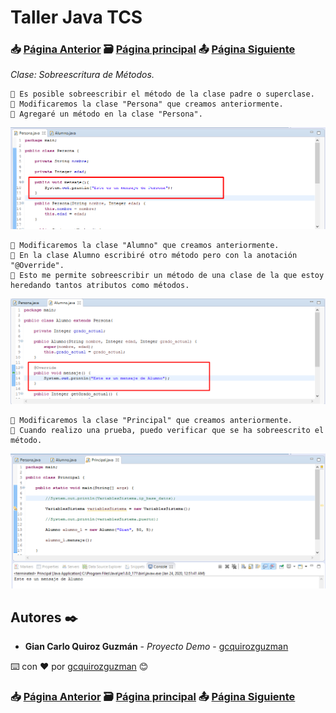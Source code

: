 # Taller Java TCS
### 📥 [Página Anterior](https://github.com/gcquirozguzman/java-tcs-202001/tree/HERE100001) 🗃️ [Página principal](https://github.com/gcquirozguzman/java-tcs-202001) 📤 [Página Siguiente](https://github.com/gcquirozguzman/java-tcs-202001/tree/HST0100001)

_Clase: Sobreescritura de Métodos._

```
📢 Es posible sobreescribir el método de la clase padre o superclase.
📢 Modificaremos la clase "Persona" que creamos anteriormente.
📢 Agregaré un método en la clase "Persona".
```

![Error: imagen no ha sido cargada](https://github.com/gcquirozguzman/java-tcs-202001/blob/master/imagenes/HSDM100001_1.png)

```
📢 Modificaremos la clase "Alumno" que creamos anteriormente.
📢 En la clase Alumno escribiré otro método pero con la anotación "@Override".
📢 Esto me permite sobreescribir un método de una clase de la que estoy heredando tantos atributos como métodos.
```

![Error: imagen no ha sido cargada](https://github.com/gcquirozguzman/java-tcs-202001/blob/master/imagenes/HSDM100001_2.png)

```
📢 Modificaremos la clase "Principal" que creamos anteriormente.
📢 Cuando realizo una prueba, puedo verificar que se ha sobreescrito el método.
```

![Error: imagen no ha sido cargada](https://github.com/gcquirozguzman/java-tcs-202001/blob/master/imagenes/HSDM100001_3.png)

## Autores ✒️

* **Gian Carlo Quiroz Guzmán** - *Proyecto Demo* - [gcquirozguzman](https://github.com/gcquirozguzman)

⌨️ con ❤️ por [gcquirozguzman](https://github.com/gcquirozguzman) 😊

### 📥 [Página Anterior](https://github.com/gcquirozguzman/java-tcs-202001/tree/HERE100001) 🗃️ [Página principal](https://github.com/gcquirozguzman/java-tcs-202001) 📤 [Página Siguiente](https://github.com/gcquirozguzman/java-tcs-202001/tree/HST0100001)
